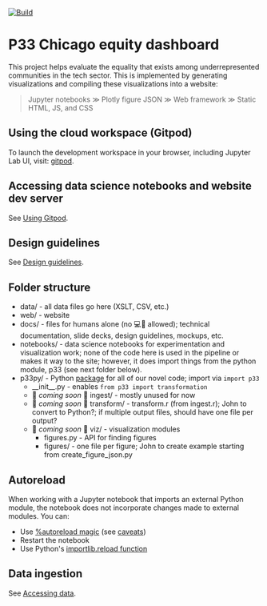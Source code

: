 [![Build](https://github.com/p33chicago/P33-DEI-dashboard-project/actions/workflows/build.yml/badge.svg)](https://github.com/p33chicago/P33-DEI-dashboard-project/actions/workflows/build.yml)

# P33 Chicago equity dashboard

This project helps evaluate the equality that exists among underrepresented communities in the tech sector. This is implemented by generating visualizations and compiling these visualizations into a website:

> Jupyter notebooks ≫ Plotly figure JSON ≫ Web framework ≫ Static HTML, JS, and CSS

## Using the cloud workspace (Gitpod)

To launch the development workspace in your browser, including Jupyter Lab UI, visit: [gitpod](https://gitpod.io/#https://github.com/p33chicago/P33-DEI-dashboard-project).

## Accessing data science notebooks and website dev server

See [Using Gitpod](./docs/using%20gitpod.md).

## Design guidelines

See [Design guidelines](./docs/design%20guidelines.md).

## Folder structure

* data/ - all data files go here (XSLT, CSV, etc.)
* web/ - website
* docs/ - files for humans alone (no 💻🤖 allowed); technical documentation, slide decks, design guidelines, mockups, etc.
* notebooks/ - data science notebooks for experimentation and visualization work; none of the code here is used in the pipeline or makes it way to the site; however, it does import things from the python module, p33 (see next folder below).
* p33py/ - Python [package](https://docs.python.org/3/tutorial/modules.html#packages) for all of our novel code; import via `import p33`
  * \_\_init__.py - enables `from p33 import transformation`
  * 🚧 _coming soon_ 🚧 ingest/ - mostly unused for now
  * 🚧 _coming soon_ 🚧 transform/ - transform.r (from ingest.r); John to convert to Python?; if multiple output files, should have one file per output?
  * 🚧 _coming soon_ 🚧 viz/ - visualization modules
    * figures.py - API for finding figures
    * figures/ - one file per figure; John to create example starting from create_figure_json.py


## Autoreload

When working with a Jupyter notebook that imports an external Python module, the notebook does not incorporate changes made to external modules. You can:

* Use [%autoreload magic](https://ipython.readthedocs.io/en/stable/config/extensions/autoreload.html) (see [caveats](https://ipython.readthedocs.io/en/stable/config/extensions/autoreload.html#caveats))
* Restart the notebook
* Use Python's [importlib.reload function](https://docs.python.org/3/library/importlib.html#importlib.reload)

## Data ingestion

See [Accessing data](./docs/accessing%20data.ipynb).
